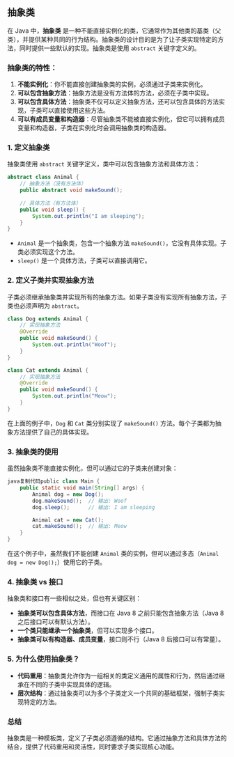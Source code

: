 ## 抽象类

在 Java 中，**抽象类** 是一种不能直接实例化的类，它通常作为其他类的基类（父类），并提供某种共同的行为结构。抽象类的设计目的是为了让子类实现特定的方法，同时提供一些默认的实现。抽象类是使用 `abstract` 关键字定义的。

### 抽象类的特性：

1. **不能实例化**：你不能直接创建抽象类的实例，必须通过子类来实例化。
2. **可以包含抽象方法**：抽象方法是没有方法体的方法，必须在子类中实现。
3. **可以包含具体方法**：抽象类不仅可以定义抽象方法，还可以包含具体的方法实现，子类可以直接使用这些方法。
4. **可以有成员变量和构造器**：尽管抽象类不能被直接实例化，但它可以拥有成员变量和构造器，子类在实例化时会调用抽象类的构造器。

### 1. **定义抽象类**

抽象类使用 `abstract` 关键字定义，类中可以包含抽象方法和具体方法：

```java
abstract class Animal {
    // 抽象方法（没有方法体）
    public abstract void makeSound();
    
    // 具体方法（有方法体）
    public void sleep() {
        System.out.println("I am sleeping");
    }
}
```

- `Animal` 是一个抽象类，包含一个抽象方法 `makeSound()`，它没有具体实现。子类必须实现这个方法。
- `sleep()` 是一个具体方法，子类可以直接调用它。

### 2. **定义子类并实现抽象方法**

子类必须继承抽象类并实现所有的抽象方法。如果子类没有实现所有抽象方法，子类也必须声明为 `abstract`。

```java
class Dog extends Animal {
    // 实现抽象方法
    @Override
    public void makeSound() {
        System.out.println("Woof");
    }
}

class Cat extends Animal {
    // 实现抽象方法
    @Override
    public void makeSound() {
        System.out.println("Meow");
    }
}
```

在上面的例子中，`Dog` 和 `Cat` 类分别实现了 `makeSound()` 方法。每个子类都为抽象方法提供了自己的具体实现。

### 3. **抽象类的使用**

虽然抽象类不能直接实例化，但可以通过它的子类来创建对象：

```java
java复制代码public class Main {
    public static void main(String[] args) {
        Animal dog = new Dog();
        dog.makeSound();  // 输出: Woof
        dog.sleep();      // 输出: I am sleeping

        Animal cat = new Cat();
        cat.makeSound();  // 输出: Meow
    }
}
```

在这个例子中，虽然我们不能创建 `Animal` 类的实例，但可以通过多态（`Animal dog = new Dog();`）使用它的子类。

### 4. **抽象类 vs 接口**

抽象类和接口有一些相似之处，但也有关键区别：

- **抽象类可以包含具体方法**，而接口在 Java 8 之前只能包含抽象方法（Java 8 之后接口可以有默认方法）。
- **一个类只能继承一个抽象类**，但可以实现多个接口。
- **抽象类可以有构造器、成员变量**，接口则不行（Java 8 后接口可以有常量）。

### 5. **为什么使用抽象类？**

- **代码重用**：抽象类允许你为一组相关的类定义通用的属性和行为，然后通过继承在不同的子类中实现具体的逻辑。
- **层次结构**：通过抽象类可以为多个子类定义一个共同的基础框架，强制子类实现特定的方法。

### 总结

抽象类是一种模板类，定义了子类必须遵循的结构。它通过抽象方法和具体方法的结合，提供了代码重用和灵活性，同时要求子类实现核心功能。
